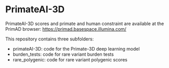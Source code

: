# PrimateAI-3D

PrimateAI-3D scores and primate and human constraint are available at the PrimAD browser:  https://primad.basespace.illumina.com/



This repository contains three subfolders:
 - primateAI-3D: code for the Primate-3D deep learning model
 - burden_tests: code for rare variant burden tests
 - rare_polygenic: code for rare variant polygenic scores


